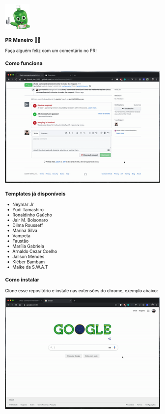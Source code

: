 <img style="" src="icon.png" width="80" />

### PR Maneiro 👍🏻  
Faça alguém feliz com um comentário no PR!

### Como funciona

![demo 1](assets/demo-1.gif)

### Templates já disponíveis

- Neymar Jr
- Yudi Tamashiro
- Ronaldinho Gaúcho
- Jair M. Bolsonaro
- Dilma Rousseff
- Marina Silva
- Vampeta
- Faustão
- Marília Gabriela
- Arnaldo Cezar Coelho
- Jailson Mendes
- Kléber Bambam
- Maike da S.W.A.T

### Como instalar

Clone esse repositório e instale nas extensões do chrome, exemplo abaixo:

![demo 2](assets/demo-2.gif)

